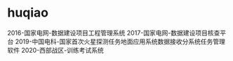 # huqiao
2016-国家电网-数据建设项目工程管理系统
2017-国家电网-数据建设项目核查平台
2019-中国电科-国家首次火星探测任务地面应用系统数据接收分系统任务管理软件
2020-西部战区-训练考试系统
